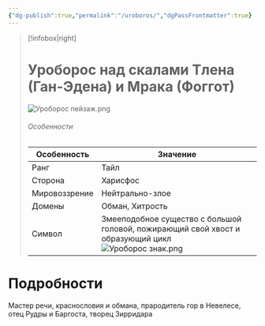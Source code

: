 ```yaml
---
{"dg-publish":true,"permalink":"/uroboros/","dgPassFrontmatter":true}
---
```


> [!infobox|right]
> # Уроборос над скалами Тлена (Ган-Эдена) и Мрака (Фоггот)
> ![Уроборос пейзаж.png](/img/user/%D0%98%D0%B7%D0%BE%D0%B1%D1%80%D0%B0%D0%B6%D0%B5%D0%BD%D0%B8%D1%8F/%D0%A3%D1%80%D0%BE%D0%B1%D0%BE%D1%80%D0%BE%D1%81%20%D0%BF%D0%B5%D0%B9%D0%B7%D0%B0%D0%B6.png)
> ###### Особенности
> | Особенность | Значение |
> | ---- | ---- |
> | Ранг |Тайл |
> | Сторона | Харисфос|
> | Мировоззрение | Нейтрально-злое |
> | Домены |Обман, Хитрость|
> |Символ| Змееподобное существо с большой головой, пожирающий свой хвост и образующий цикл  ![Уроборос знак.png](/img/user/%D0%98%D0%B7%D0%BE%D0%B1%D1%80%D0%B0%D0%B6%D0%B5%D0%BD%D0%B8%D1%8F/%D0%A3%D1%80%D0%BE%D0%B1%D0%BE%D1%80%D0%BE%D1%81%20%D0%B7%D0%BD%D0%B0%D0%BA.png)|

# Подробности

Мастер речи, краснословия и обмана, прародитель гор в Невелесе, отец Рудры и Баргоста, творец Зирридара